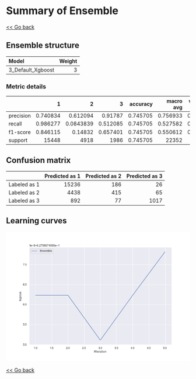 # Summary of Ensemble

[<< Go back](../README.md)


## Ensemble structure
| Model             |   Weight |
|:------------------|---------:|
| 3_Default_Xgboost |        3 |

### Metric details
|           |            1 |            2 |           3 |   accuracy |    macro avg |   weighted avg |   logloss |
|:----------|-------------:|-------------:|------------:|-----------:|-------------:|---------------:|----------:|
| precision |     0.740834 |    0.612094  |    0.91787  |   0.745705 |     0.756933 |       0.728238 |  0.627087 |
| recall    |     0.986277 |    0.0843839 |    0.512085 |   0.745705 |     0.527582 |       0.745705 |  0.627087 |
| f1-score  |     0.846115 |    0.14832   |    0.657401 |   0.745705 |     0.550612 |       0.675816 |  0.627087 |
| support   | 15448        | 4918         | 1986        |   0.745705 | 22352        |   22352        |  0.627087 |


## Confusion matrix
|              |   Predicted as 1 |   Predicted as 2 |   Predicted as 3 |
|:-------------|-----------------:|-----------------:|-----------------:|
| Labeled as 1 |            15236 |              186 |               26 |
| Labeled as 2 |             4438 |              415 |               65 |
| Labeled as 3 |              892 |               77 |             1017 |

## Learning curves
![Learning curves](learning_curves.png)

[<< Go back](../README.md)
